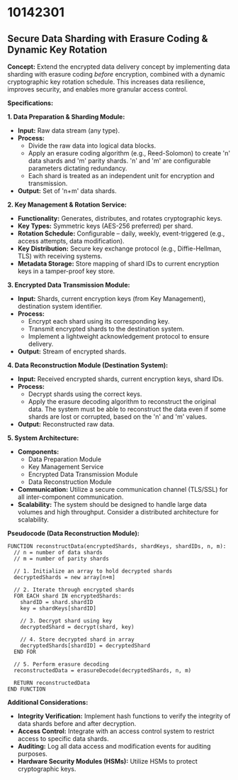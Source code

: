 # 10142301

## Secure Data Sharding with Erasure Coding & Dynamic Key Rotation

**Concept:** Extend the encrypted data delivery concept by implementing data sharding with erasure coding *before* encryption, combined with a dynamic cryptographic key rotation schedule. This increases data resilience, improves security, and enables more granular access control.

**Specifications:**

**1. Data Preparation & Sharding Module:**

*   **Input:** Raw data stream (any type).
*   **Process:**
    *   Divide the raw data into logical data blocks.
    *   Apply an erasure coding algorithm (e.g., Reed-Solomon) to create 'n' data shards and 'm' parity shards.  'n' and 'm' are configurable parameters dictating redundancy.
    *   Each shard is treated as an independent unit for encryption and transmission.
*   **Output:** Set of 'n+m' data shards.

**2. Key Management & Rotation Service:**

*   **Functionality:**  Generates, distributes, and rotates cryptographic keys.
*   **Key Types:** Symmetric keys (AES-256 preferred) per shard.
*   **Rotation Schedule:** Configurable – daily, weekly, event-triggered (e.g., access attempts, data modification). 
*   **Key Distribution:** Secure key exchange protocol (e.g., Diffie-Hellman, TLS) with receiving systems.
*   **Metadata Storage:**  Store mapping of shard IDs to current encryption keys in a tamper-proof key store. 

**3. Encrypted Data Transmission Module:**

*   **Input:** Shards, current encryption keys (from Key Management), destination system identifier.
*   **Process:**
    *   Encrypt each shard using its corresponding key.
    *   Transmit encrypted shards to the destination system.
    *   Implement a lightweight acknowledgement protocol to ensure delivery.
*   **Output:** Stream of encrypted shards.

**4. Data Reconstruction Module (Destination System):**

*   **Input:** Received encrypted shards, current encryption keys, shard IDs.
*   **Process:**
    *   Decrypt shards using the correct keys.
    *   Apply the erasure decoding algorithm to reconstruct the original data.  The system must be able to reconstruct the data even if some shards are lost or corrupted, based on the 'n' and 'm' values.
*   **Output:** Reconstructed raw data.

**5. System Architecture:**

*   **Components:**
    *   Data Preparation Module
    *   Key Management Service
    *   Encrypted Data Transmission Module
    *   Data Reconstruction Module
*   **Communication:** Utilize a secure communication channel (TLS/SSL) for all inter-component communication.
*   **Scalability:** The system should be designed to handle large data volumes and high throughput.  Consider a distributed architecture for scalability.

**Pseudocode (Data Reconstruction Module):**

```
FUNCTION reconstructData(encryptedShards, shardKeys, shardIDs, n, m):
  // n = number of data shards
  // m = number of parity shards

  // 1. Initialize an array to hold decrypted shards
  decryptedShards = new array[n+m]

  // 2. Iterate through encrypted shards
  FOR EACH shard IN encryptedShards:
    shardID = shard.shardID
    key = shardKeys[shardID]

    // 3. Decrypt shard using key
    decryptedShard = decrypt(shard, key)

    // 4. Store decrypted shard in array
    decryptedShards[shardID] = decryptedShard
  END FOR

  // 5. Perform erasure decoding
  reconstructedData = erasureDecode(decryptedShards, n, m)

  RETURN reconstructedData
END FUNCTION
```

**Additional Considerations:**

*   **Integrity Verification:** Implement hash functions to verify the integrity of data shards before and after decryption.
*   **Access Control:** Integrate with an access control system to restrict access to specific data shards.
*   **Auditing:** Log all data access and modification events for auditing purposes.
*   **Hardware Security Modules (HSMs):** Utilize HSMs to protect cryptographic keys.